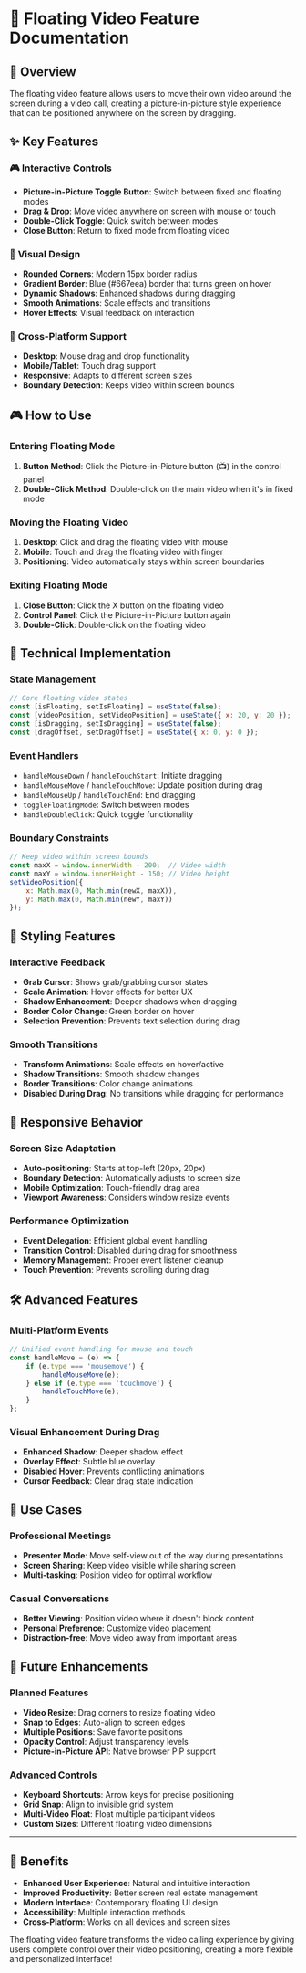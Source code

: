 # 🎥 Floating Video Feature Documentation

## 🎯 Overview
The floating video feature allows users to move their own video around the screen during a video call, creating a picture-in-picture style experience that can be positioned anywhere on the screen by dragging.

## ✨ Key Features

### 🎮 **Interactive Controls**
- **Picture-in-Picture Toggle Button**: Switch between fixed and floating modes
- **Drag & Drop**: Move video anywhere on screen with mouse or touch
- **Double-Click Toggle**: Quick switch between modes
- **Close Button**: Return to fixed mode from floating video

### 🎨 **Visual Design**
- **Rounded Corners**: Modern 15px border radius
- **Gradient Border**: Blue (#667eea) border that turns green on hover
- **Dynamic Shadows**: Enhanced shadows during dragging
- **Smooth Animations**: Scale effects and transitions
- **Hover Effects**: Visual feedback on interaction

### 📱 **Cross-Platform Support**
- **Desktop**: Mouse drag and drop functionality
- **Mobile/Tablet**: Touch drag support
- **Responsive**: Adapts to different screen sizes
- **Boundary Detection**: Keeps video within screen bounds

## 🎮 **How to Use**

### **Entering Floating Mode**
1. **Button Method**: Click the Picture-in-Picture button (📺) in the control panel
2. **Double-Click Method**: Double-click on the main video when it's in fixed mode

### **Moving the Floating Video**
1. **Desktop**: Click and drag the floating video with mouse
2. **Mobile**: Touch and drag the floating video with finger
3. **Positioning**: Video automatically stays within screen boundaries

### **Exiting Floating Mode**
1. **Close Button**: Click the X button on the floating video
2. **Control Panel**: Click the Picture-in-Picture button again
3. **Double-Click**: Double-click on the floating video

## 🔧 **Technical Implementation**

### **State Management**
```javascript
// Core floating video states
const [isFloating, setIsFloating] = useState(false);
const [videoPosition, setVideoPosition] = useState({ x: 20, y: 20 });
const [isDragging, setIsDragging] = useState(false);
const [dragOffset, setDragOffset] = useState({ x: 0, y: 0 });
```

### **Event Handlers**
- `handleMouseDown` / `handleTouchStart`: Initiate dragging
- `handleMouseMove` / `handleTouchMove`: Update position during drag
- `handleMouseUp` / `handleTouchEnd`: End dragging
- `toggleFloatingMode`: Switch between modes
- `handleDoubleClick`: Quick toggle functionality

### **Boundary Constraints**
```javascript
// Keep video within screen bounds
const maxX = window.innerWidth - 200;  // Video width
const maxY = window.innerHeight - 150; // Video height
setVideoPosition({
    x: Math.max(0, Math.min(newX, maxX)),
    y: Math.max(0, Math.min(newY, maxY))
});
```

## 🎨 **Styling Features**

### **Interactive Feedback**
- **Grab Cursor**: Shows grab/grabbing cursor states
- **Scale Animation**: Hover effects for better UX
- **Shadow Enhancement**: Deeper shadows when dragging
- **Border Color Change**: Green border on hover
- **Selection Prevention**: Prevents text selection during drag

### **Smooth Transitions**
- **Transform Animations**: Scale effects on hover/active
- **Shadow Transitions**: Smooth shadow changes
- **Border Transitions**: Color change animations
- **Disabled During Drag**: No transitions while dragging for performance

## 📱 **Responsive Behavior**

### **Screen Size Adaptation**
- **Auto-positioning**: Starts at top-left (20px, 20px)
- **Boundary Detection**: Automatically adjusts to screen size
- **Mobile Optimization**: Touch-friendly drag area
- **Viewport Awareness**: Considers window resize events

### **Performance Optimization**
- **Event Delegation**: Efficient global event handling
- **Transition Control**: Disabled during drag for smoothness
- **Memory Management**: Proper event listener cleanup
- **Touch Prevention**: Prevents scrolling during drag

## 🛠️ **Advanced Features**

### **Multi-Platform Events**
```javascript
// Unified event handling for mouse and touch
const handleMove = (e) => {
    if (e.type === 'mousemove') {
        handleMouseMove(e);
    } else if (e.type === 'touchmove') {
        handleTouchMove(e);
    }
};
```

### **Visual Enhancement During Drag**
- **Enhanced Shadow**: Deeper shadow effect
- **Overlay Effect**: Subtle blue overlay
- **Disabled Hover**: Prevents conflicting animations
- **Cursor Feedback**: Clear drag state indication

## 🎯 **Use Cases**

### **Professional Meetings**
- **Presenter Mode**: Move self-view out of the way during presentations
- **Screen Sharing**: Keep video visible while sharing screen
- **Multi-tasking**: Position video for optimal workflow

### **Casual Conversations**
- **Better Viewing**: Position video where it doesn't block content
- **Personal Preference**: Customize video placement
- **Distraction-free**: Move video away from important areas

## 🔮 **Future Enhancements**

### **Planned Features**
- **Video Resize**: Drag corners to resize floating video
- **Snap to Edges**: Auto-align to screen edges
- **Multiple Positions**: Save favorite positions
- **Opacity Control**: Adjust transparency levels
- **Picture-in-Picture API**: Native browser PiP support

### **Advanced Controls**
- **Keyboard Shortcuts**: Arrow keys for precise positioning
- **Grid Snap**: Align to invisible grid system
- **Multi-Video Float**: Float multiple participant videos
- **Custom Sizes**: Different floating video dimensions

---

## 🎉 **Benefits**
- **Enhanced User Experience**: Natural and intuitive interaction
- **Improved Productivity**: Better screen real estate management
- **Modern Interface**: Contemporary floating UI design
- **Accessibility**: Multiple interaction methods
- **Cross-Platform**: Works on all devices and screen sizes

The floating video feature transforms the video calling experience by giving users complete control over their video positioning, creating a more flexible and personalized interface!
